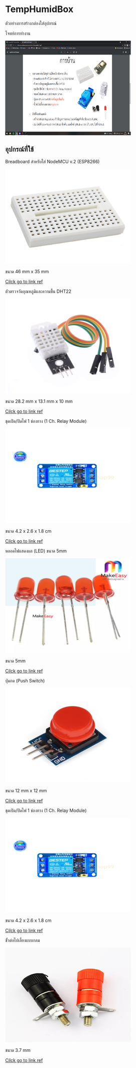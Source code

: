 <h1>TempHumidBox</h1>
<p>ตัวอย่างการสร้างกล่องใส่อุปกรณ์</p>
<p>โจทย์การทำงาน<p>
<p><p>  
<img src="ref/pictest1.png" width="400" height="300">
  
<h2>อุปกรณ์ที่ใช้</h2>

<p> Breadboard สำหรับใส่ NodeMCU v.2 (ESP8266) </p>
<img src="ref/bb.jpg" width="400" height="300">
<p>ขนาด 46 mm x 35 mm</p>
<a href="https://www.arduino4.com/product/183/mini-breadboard-%E0%B8%9A%E0%B8%AD%E0%B8%A3%E0%B9%8C%E0%B8%94%E0%B8%97%E0%B8%94%E0%B8%A5%E0%B8%AD%E0%B8%87%E0%B8%82%E0%B8%99%E0%B8%B2%E0%B8%94%E0%B9%80%E0%B8%A5%E0%B9%87%E0%B8%81-170-holes">Cilck go to link ref </a>

<p></p>
<p> ตัวตรวจวัดอุณหภูมิและความชื้น DHT22 </p>
<img src="ref/dht.png" width="400" height="300">
<p> ขนาด 28.2 mm x 13.1 mm x 10 mm </p>
<a href="https://www.robotsiam.com/product/151/dht22-temperature-and-humidity-sensor-pcb"> Cilck go to link ref </a>

<p></p>
<p> ชุดเปิด/ปิดไฟ 1 ช่องทาง (1 Ch. Relay Module) </p>
<img src="ref/Relay.png" width="400" height="300">
<p> ขนาด 4.2 x 2.6 x 1.8 cm </p>
<a href="https://shopee.co.th/3Vdc-Relay-Module--1-Channel--i.132454846.6317288773?gclid=Cj0KCQjwssyJBhDXARIsAK98ITSTbTrqiySkUXGqc3FEbjNzdiusM0mOwrT57KOdIOGrkTqwpDc0JGAaAhsrEALw_wcB"> Cilck go to link ref </a>

<p></p>
<p> หลอดไฟแสดงผล (LED) ขนาด 5mm </p>
<img src="ref/led.png" width="400" height="300">
<p> ขนาด 5mm </p>
<a href="https://www.lazada.co.th/products/makeeasy-led-5mm-5-led-led-i2157454579-s7186560944.html?spm=a2o4m.searchlist.list.72.49e55d7bAi9KcA&search=1"> Cilck go to link ref </a>

<p></p>
<p> ปุ่มกด (Push Switch) </p>
<img src="ref/button.png" width="400" height="300">
<p> ขนาด 12 mm x 12 mm </p>
<a href="https://shopee.co.th/Queen-2pcs-Big-Button-Button-Module-Big-Key-Button-Light-Touch-Switch-12mmx12mm-Hat-Output-Module-For-Arduino-i.22190646.6093923062?gclid=Cj0KCQjwssyJBhDXARIsAK98ITTCR3zka0bBjTx35GNgxiNoT6Vb1rHQqrx8VbwHBM8i88X5cqBluf8aAmCmEALw_wcB"> Cilck go to link ref </a>

<p></p>
<p> ชุดเปิด/ปิดไฟ 1 ช่องทาง (1 Ch. Relay Module) </p>
<img src="ref/Relay.png" width="400" height="300">
<p> ขนาด 4.2 x 2.6 x 1.8 cm </p>
<a href="https://shopee.co.th/3Vdc-Relay-Module--1-Channel--i.132454846.6317288773?gclid=Cj0KCQjwssyJBhDXARIsAK98ITSTbTrqiySkUXGqc3FEbjNzdiusM0mOwrT57KOdIOGrkTqwpDc0JGAaAhsrEALw_wcB"> Cilck go to link ref </a>

  
<p></p>
<p> ขั้วต่อไปเลี้ยงแบบกลม </p>
<img src="ref/option.webp" width="400" height="300">
<p> ขนาด 3.7 mm </p>
<a href="https://www.lazada.co.th/products/js-910b-37-1-i899960679-s1817174327.html?exlaz=d_1:mm_150050845_51350205_2010350205::12:12654756915!117524295342!!!pla-294682000766!c!294682000766!1817174327!135253431&gclid=Cj0KCQjwssyJBhDXARIsAK98ITR1MCnF94tveQ1Qvz00456ZXcG89rLSUP0R-mrSYsodgyDPuh--RJ4aAidCEALw_wcB"> Cilck go to link ref </a>

